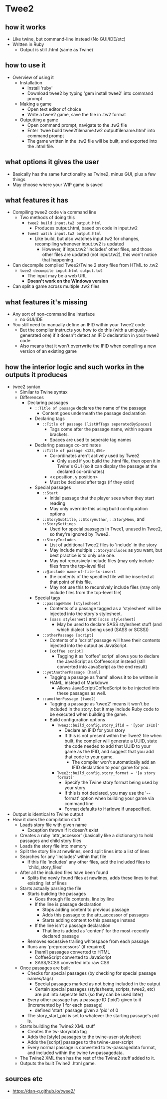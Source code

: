 # Twee2

## how it works
* Like twine, but command-line instead (No GUI/IDE/etc)
* Written in Ruby
    * Output is still .html (same as Twine)

## how to use it
* Overview of using it
    * Installation
        * Install 'ruby'
        * Download twee2 by typing 'gem install twee2' into command prompt
    * Making a game
        * Open text editor of choice
        * Write a twee2 game, save the file in .tw2 format
    * Outputting a game
        * Open command prompt, navigate to the .tw2 file
        * Enter 'twee build twee2filename.tw2 outputfilename.html' into command prompt
        * The game written in the .tw2 file will be built, and exported into the .html file.


## what options it gives the user
* Basically has the same functionality as Twine2, minus GUI, plus a few things
* May choose where your WIP game is saved


## what features it has
* Compiling twee2 code via command line
    * Two methods of doing this
        * ```twee2 build input.tw2 output.html```
            * Produces output.html, based on code in input.tw2
        * ```twee2 watch input.tw2 output.html```
            * Like build, but also watches input.tw2 for changes, recompiling whenever input.tw2 is updated
                * However, if input.tw2 'includes' other files, and those other files are updated (not input.tw2), this won't notice that happening.
* Can decompile compiled Twee2/Twine 2 story files from HTML to .tw2
    * ```twee2 decompile input.html output.tw2```
        * The input may be a web URL
        * **Doesn't work on the Windows version**
* Can split a game across multiple .tw2 files

## what features it's missing
* Any sort of non-command line interface
    * no GUI/IDE
* You still need to manually define an IFID within your Twee2 code
    * But the compiler instructs you how to do this (with a uniquely-generated one) if it doesn't detect an IFID declaration in your twee2 code
    * Also means that it won't overrwrite the IFID when compiling a new version of an existing game

## how the interior logic and such works in the outputs it produces
* twee2 syntax
    * Similar to Twine syntax
    * Differences
        * Declaring passages
            * ```::Title of passage``` declares the name of the passage
                * Content goes underneath the passage declaration
            * Declaring tags
                * ```::Title of passage [listOfTags seperatedBySpaces]```
                    * Tags come after the passage name, within square brackets.
                    * Spaces are used to seperate tag names
            * Declaring passage co-ordinates
                * ```::Title of passage <123,456>```
                    * Co-ordinates aren't actively used by Twee2
                        * Only used if you build the .html file, then open it in Twine's GUI (so it can display the passage at the declared co-ordinates)
                    * <x position, y position>
                    * Must be declared after tags (if they exist)
            * Special passages
                * ```::Start```
                    * Initial passage that the player sees when they start reading
                    * May only override this using build configuration options
                * ```::StorySubtitle```, ```::StoryAuthor```, ```::StoryMenu```, and ```::StorySettings```
                    * Used for special passages in Twee1, unused in Twee2, so they're ignored by Twee2.
                * ```::StoryIncludes```
                    * List of additional Twee2 files to 'include' in the story
                    * May include multiple ```::StoryIncludes``` as you want, but best practice is to only use one.
                    * May not recursively include files (may only include files from the top-level file)
                * ```::@include name-of-file-to-insert```
                    * the contents of the specified file will be inserted at that point of this file.
                    * May not use this to recursively include files (may only include files from the top-level file)
            * Special tags
                * ```::passageName [stylesheet]```
                    * Contents of a passage tagged as a 'stylesheet' will be injected into the story's stylesheet.
                    * ```[sass stylesheet]``` and ```[scss stylesheet]```
                        * May be used to declare SASS stylesheet stuff (and which dialect is being used (SASS or SCSS))
                * ```::otherPassage [script]```
                    * Contents of a 'script' passage will have their contents injected into the output as JavaScript.
                    * ```[coffee script]```
                        * Tagging it as 'coffee''script' allows you to declare the JavaScript as Coffeescript instead (still converted into JavaScript as the end result)
                * ```::yetAnotherPassage [haml]```
                    * Tagging a passage as 'haml' allows it to be written in HAML, instead of Markdown.
                        * Allows JavaScript/CoffeeScript to be injected into these passages as well.
                * ```::anotherPassage [twee2]```
                    * Tagging a passage as 'twee2' means it won't be included in the story, but it may include Ruby code to be executed when building the game.
                    * Build configuration options
                        * ```Twee2::build_config.story_ifid = '[your IFID]'```
                            * Declare an IFID for your story
                            * If this is not present within the Twee2 file when built, the compiler will generate a UUID, state the code needed to add that UUID to your game as the IFID, and suggest that you add that code to your game.
                                * The compiler won't automatically add an IFID declaration to your game for you.
                        * ```Twee2::build_config.story_format = '[a story format]'```
                            * Specify the Twine story format being used by your story
                            * If this is not declared, you may use the '--format' option when building your game via command line
                            * Format defaults to Harlowe if unspecified.
* Output is identical to Twine output
* How it does the compilation stuff
    * Loads story file with given name
        * Exception thrown if it doesn't exist
    * Creates a ruby 'attr_accessor' (basically like a dictionary) to hold passages and child story files
    * Loads the story file into memory
    * Split the story file at newlines, send split lines into a list of lines
    * Searches for any 'includes' within that file
        * If this file 'includes' any other files, add the included files to 'child_story_files'
    * After all the included files have been found
        * Splits the newly found files at newlines, adds these lines to that existing list of lines
    * Starts actually parsing the file
        * Starts building the passages
            * Goes through file contents, line by line
            * If the line is passage declaration
                * Stops adding content to previous passage
                * Adds this passage to the attr_accessor of passages
                * Starts adding content to this passage instead
            * If the line isn't a passage declaration
                * That line is added as 'content' for the most-recently declared passage
        * Removes excessive trailing whitespace from each passage
        * Runs any 'preprocessors' (if required)
            * [haml] passages converted to HTML
            * CoffeeScript converted to JavaScript
            * SASS/SCSS converted into raw CSS
    * Once passages are built
        * Checks for special passages (by checking for special passage names/tags)
            * Special passages marked as not being included in the output
            * Certain special passages (stylesheets, scripts, twee2, etc) are put into seperate lists (so they can be used later)
        * Every other passage has a passage ID ('pid') given to it (incremented by 1 for each passage)
            * defined 'start' passage given a 'pid' of 0
        * The story_start_pid is set to whatever the starting passage's pid is.
    * Starts building the Twine2 XML stuff
        * Creates the tw-storydata tag
        * Adds the [style] passages to the twine-user-stylesheet
        * Adds the [script] passages to the twine-user-script
        * Every normal passage is converted to tw-passagedata format, and included within the twine tw-passagedata.
    * The Twine2 XML then has the rest of the Twine2 stuff added to it.
    * Outputs the built Twine2 .html game.

## sources etc
* https://dan-q.github.io/twee2/